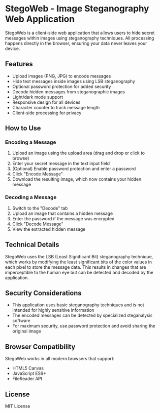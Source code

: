 # StegoWeb - Image Steganography Web Application

StegoWeb is a client-side web application that allows users to hide secret messages within images using steganography techniques. All processing happens directly in the browser, ensuring your data never leaves your device.

## Features

- Upload images (PNG, JPG) to encode messages
- Hide text messages inside images using LSB steganography
- Optional password protection for added security
- Decode hidden messages from steganographic images
- Light/dark mode support
- Responsive design for all devices
- Character counter to track message length
- Client-side processing for privacy

## How to Use

### Encoding a Message

1. Upload an image using the upload area (drag and drop or click to browse)
2. Enter your secret message in the text input field
3. (Optional) Enable password protection and enter a password
4. Click "Encode Message"
5. Download the resulting image, which now contains your hidden message

### Decoding a Message

1. Switch to the "Decode" tab
2. Upload an image that contains a hidden message
3. Enter the password if the message was encrypted
4. Click "Decode Message"
5. View the extracted hidden message

## Technical Details

StegoWeb uses the LSB (Least Significant Bit) steganography technique, which works by modifying the least significant bits of the color values in each pixel to store the message data. This results in changes that are imperceptible to the human eye but can be detected and decoded by the application.

## Security Considerations

- This application uses basic steganography techniques and is not intended for highly sensitive information
- The encoded messages can be detected by specialized steganalysis software
- For maximum security, use password protection and avoid sharing the original image

## Browser Compatibility

StegoWeb works in all modern browsers that support:
- HTML5 Canvas
- JavaScript ES6+
- FileReader API

## License

MIT License